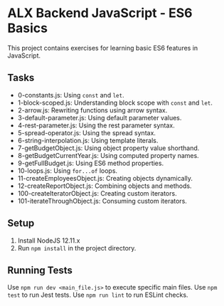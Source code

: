 # ALX Backend JavaScript - ES6 Basics

This project contains exercises for learning basic ES6 features in JavaScript.

## Tasks

* 0-constants.js: Using `const` and `let`.
* 1-block-scoped.js: Understanding block scope with `const` and `let`.
* 2-arrow.js: Rewriting functions using arrow syntax.
* 3-default-parameter.js: Using default parameter values.
* 4-rest-parameter.js: Using the rest parameter syntax.
* 5-spread-operator.js: Using the spread syntax.
* 6-string-interpolation.js: Using template literals.
* 7-getBudgetObject.js: Using object property value shorthand.
* 8-getBudgetCurrentYear.js: Using computed property names.
* 9-getFullBudget.js: Using ES6 method properties.
* 10-loops.js: Using `for...of` loops.
* 11-createEmployeesObject.js: Creating objects dynamically.
* 12-createReportObject.js: Combining objects and methods.
* 100-createIteratorObject.js: Creating custom iterators.
* 101-iterateThroughObject.js: Consuming custom iterators.

## Setup

1. Install NodeJS 12.11.x
2. Run `npm install` in the project directory.

## Running Tests

Use `npm run dev <main_file.js>` to execute specific main files.
Use `npm test` to run Jest tests.
Use `npm run lint` to run ESLint checks.
